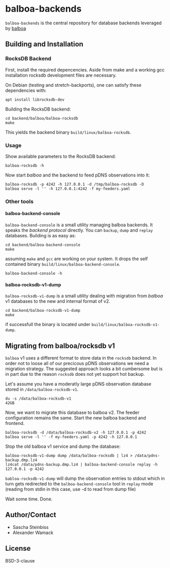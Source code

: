 # balboa-backends

`balboa-backends` is the central repository for database backends leveraged by
[balboa](https://www.github.colm/DCSO/balboa)

## Building and Installation

### RocksDB Backend

First, install the required depencencies. Aside from make and a working gcc
installation rocksdb development files are necessary.

On Debian (testing and stretch-backports), one can satisfy these dependencies
with:

```
apt install librocksdb-dev
```

Building the RocksDB backend:

```
cd backend/balboa/balboa-rocksdb
make
```

This yields the backend binary `build/linux/balboa-rocksdb`.

### Usage

Show available parameters to the RocksDB backend:

```
balboa-rocksdb -h
```

Now start *balboa* and the backend to feed pDNS observations into it:

```
balboa-rocksdb -p 4242 -h 127.0.0.1 -d /tmp/balboa-rocksdb -D
balboa serve -l '' -h 127.0.0.1:4242 -f my-feeders.yaml
```

### Other tools

#### balboa-backend-console

`balboa-backend-console` is a small utility managing balboa backends. It speaks
the *backend protocol* directly. You can `backup`, `dump` and `replay`
databases. Building is as easy as:

```
cd backend/balboa-backend-console
make
```

assuming `make` and `gcc` are working on your system. It drops the self
contained binary `build/linux/balboa-backend-console`.

```
balboa-backend-console -h
```

#### balboa-rocksdb-v1-dump

`balboa-rocksdb-v1-dump` is a small utility dealing with migration from
*balboa* v1 databases to the new and internal format of v2.

```
cd backend/balboa-rocksdb-v1-dump
make
```

if successfull the binary is located under
`build/linux/balboa-rocksdb-v1-dump`.

## Migrating from balboa/rocksdb v1

`balboa` v1 uses a different format to store data in the `rocksdb` backend. In
order not to loose all of our precicous pDNS observations we need a migration
strategy. The suggested approach looks a bit cumbersome but is in part due to
the reason `rocksdb` does not yet support hot backup.

Let's assume you have a moderatly large pDNS observation database stored in
`/data/balboa-rocksdb-v1`.

```
du -s /data/balboa-rocksdb-v1
42GB
```

Now, we want to migrate this database to balboa v2. The feeder configuration
remains the same. Start the new balboa backend and frontend.

```
balboa-rocksdb -d /data/balboa-rocksdb-v2 -h 127.0.0.1 -p 4242
balboa serve -l '' -f my-feeders.yaml -p 4242 -h 127.0.0.1
```

Stop the old balboa v1 service and dump the database:

```
balboa-rocksdb-v1-dump dump /data/balboa-rocksdb | lz4 > /data/pdns-backup.dmp.lz4
lz4cat /data/pdns-backup.dmp.lz4 | balboa-backend-console replay -h 127.0.0.1 -p 4242
```

`babloa-rocksdb-v1-dump` will dump the observation entries to stdout which in
turn gets redirected to the `balboa-backend-console` tool in `replay` mode
(reading from stdin in this case, use -d <path> to read from dump file)

Wait some time. Done.

## Author/Contact

- Sascha Steinbiss
- Alexander Wamack

## License

BSD-3-clause
